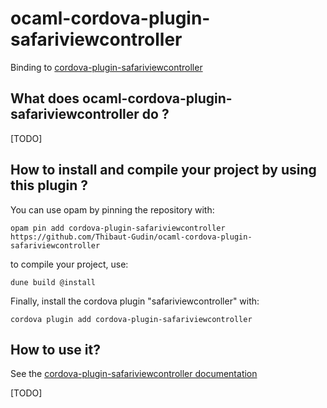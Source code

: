 # ocaml-cordova-plugin-safariviewcontroller

Binding to [cordova-plugin-safariviewcontroller](https://github.com/EddyVerbruggen/cordova-plugin-safariviewcontroller)

## What does ocaml-cordova-plugin-safariviewcontroller do ?

[TODO]

## How to install and compile your project by using this plugin ?

You can use opam by pinning the repository with:
```Shell
opam pin add cordova-plugin-safariviewcontroller https://github.com/Thibaut-Gudin/ocaml-cordova-plugin-safariviewcontroller
```

to compile your project, use:
```Shell
dune build @install
```

Finally, install the cordova plugin "safariviewcontroller" with:
```Shell
cordova plugin add cordova-plugin-safariviewcontroller
```


## How to use it?

See the [cordova-plugin-safariviewcontroller documentation](https://github.com/EddyVerbruggen/cordova-plugin-safariviewcontroller#4-usage)

[TODO]
